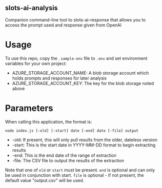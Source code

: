 ## slots-ai-analysis
Companion command-line tool to slots-ai-response that allows you to access the prompt used and response given from OpenAI

# Usage
To use this repo, copy the `.sample-env` file to `.env` and set environment variables for your own project:

* AZURE_STORAGE_ACCOUNT_NAME: A blob storage account which holds prompts and responses for later analysis
* AZURE_STORAGE_ACCOUNT_KEY: The key for the blob storage noted above

# Parameters
When calling this application, the format is:

```
node index.js [-old] [-start] date [-end] date [-file] output
```

* -old: If present, this will only pull results from the older, dateless version
* -start: This is the start date in YYYY-MM-DD format to begin extracting results
* -end: This is the end date of the range of extraction
* -file: The CSV file to output the results of the extraction

Note that one of `old` or `start` must be present. `end` is optional and can only be used in conjunction with start. `file` is optional - if not present, the default value "output.csv" will be used.
